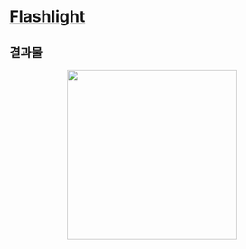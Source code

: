 # [Flashlight](https://velog.io/@nezhitsya/스파르타-코딩-클럽-개발일지-1)

## 결과물

<p align="center">
  <img width="300" src="https://user-images.githubusercontent.com/60697742/123720265-a515fe80-d8be-11eb-8f31-4b843f3e96e0.mov">
</p>
